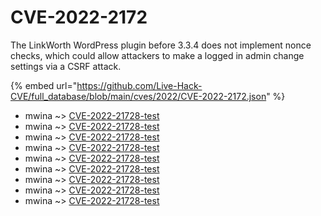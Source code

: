 # CVE-2022-2172

The LinkWorth WordPress plugin before 3.3.4 does not implement nonce checks, which could allow attackers to make a logged in admin change settings via a CSRF attack.

{% embed url="https://github.com/Live-Hack-CVE/full_database/blob/main/cves/2022/CVE-2022-2172.json" %}


* mwina ~> [CVE-2022-21728-test](https://www.alice-snow.ru/2022/database/cve-2022-2172/cve-2022-21728-test-mwina)
* mwina ~> [CVE-2022-21728-test](https://www.alice-snow.ru/2022/database/cve-2022-2172/cve-2022-21728-test-mwina)
* mwina ~> [CVE-2022-21728-test](https://www.alice-snow.ru/2022/database/cve-2022-2172/cve-2022-21728-test-mwina)
* mwina ~> [CVE-2022-21728-test](https://www.alice-snow.ru/2022/database/cve-2022-2172/cve-2022-21728-test-mwina)
* mwina ~> [CVE-2022-21728-test](https://www.alice-snow.ru/2022/database/cve-2022-2172/cve-2022-21728-test-mwina)
* mwina ~> [CVE-2022-21728-test](https://www.alice-snow.ru/2022/database/cve-2022-2172/cve-2022-21728-test-mwina)
* mwina ~> [CVE-2022-21728-test](https://www.alice-snow.ru/2022/database/cve-2022-2172/cve-2022-21728-test-mwina)
* mwina ~> [CVE-2022-21728-test](https://www.alice-snow.ru/2022/database/cve-2022-2172/cve-2022-21728-test-mwina)
* mwina ~> [CVE-2022-21728-test](https://www.alice-snow.ru/2022/database/cve-2022-2172/cve-2022-21728-test-mwina)
